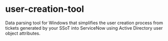 # user-creation-tool
Data parsing tool for Windows that simplifies the user creation process from tickets generated by your SSoT into ServiceNow using Active Directory user object attributes.
